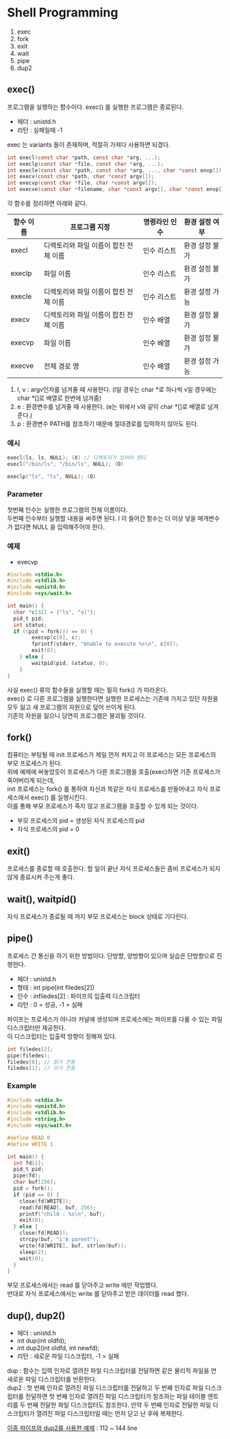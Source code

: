 # Shell Programming

1. exec
2. fork
3. exit
4. wait
5. pipe
6. dup2

## exec()

프로그램을 실행하는 함수이다. exec() 를 실행한 프로그램은 종료된다.

* 헤더 : unistd.h
* 리턴 : 실패일때 -1

exec 는 variants 들이 존재하며, 적절히 가져다 사용하면 되겠다.

```.c
int execl(const char *path, const char *arg, ...);
int execlp(const char *file, const char *arg, ...);
int execle(const char *path, const char *arg, ..., char *const envp[]);
int execv(const char *path, char *const argv[]);
int execvp(const char *file, char *const argv[]);
int execve(const char *filename, char *const argv[], char *const envp[]);
```

각 함수를 정리하면 아래와 같다.

|함수 이름|프로그램 지정|명령라인 인수|환경 설정 여부|
|---|---|---|---|
|execl|디렉토리와 파일 이름이 합친 전체 이름|인수 리스트|환경 설정 불가|
|execlp|파일 이름|인수 리스트|환경 설정 불가|
|execle|디렉토리와 파일 이름이 합친 전체 이름|인수 리스트|환경 설정 가능|
|execv|디렉토리와 파일 이름이 합친 전체 이름|인수 배열|환경 설정 불가|
|execvp|파일 이름|인수 배열|환경 설정 불가|
|execve|전체 경로 명|인수 배열|환경 설정 가능|

1. l, v : argv인자를 넘겨줄 때 사용한다. (l일 경우는 char *로 하나씩 v일 경우에는 char *[]로 배열로 한번에 넘겨줌) 
2. e : 환경변수를 넘겨줄 때 사용한다. (e는 위에서 v와 같이 char *[]로 배열로 넘겨준다.)
3. p : 환경변수 PATH를 참조하기 때문에 절대경로를 입력하지 않아도 된다.

### 예시

```.c
execl(ls, ls, NULL); (X) // 디렉토리가 있어야 한다
execl("/bin/ls", "/bin/ls", NULL); (O)
```

```.c
execlp("ls", "ls", NULL); (O)
```

### Parameter

첫번째 인수는 실행한 프로그램의 전체 이름이다.  
두번째 인수부터 실행할 내용을 써주면 된다. l 이 들어간 함수는 더 이상 넣을 매개변수가 없다면 NULL 을 입력해주어야 한다.

### 예제

* evecvp

```.c
#include <stdio.h>
#include <stdlib.h>
#include <unistd.h>
#include <sys/wait.h>

int main() {
  char *c[32] = {"ls", "al"};
  pid_t pid;
  int status;
  if ((pid = fork()) == 0) {
		execvp(c[0], c);
		fprintf(stderr, "Unable to execute %s\n", c[0]);
		exit(0);
	} else {
		waitpid(pid, &status, 0);
	}
}
```

사실 exec() 류의 함수들을 실행할 때는 필히 fork() 가 따라온다.  
exec() 로 다른 프로그램을 실행한다면 실행한 프로세스는 기존에 가지고 있던 자원을 모두 잃고 새 프로그램의 자원으로 덮어 쓰이게 된다.  
기존의 자원을 잃으니 당연히 프로그램은 붕괴될 것이다.

## fork()

컴퓨터는 부팅될 때 init 프로세스가 제일 먼저 켜지고 이 프로세스는 모든 프로세스의 부모 프로세스가 된다.  
위에 예제에 써놓았듯이 프로세스가 다른 프로그램을 호출(exec)하면 기존 프로세스가 죽어버리게 되는데,  
init 프로세스는 fork() 를 통하여 자신과 똑같은 자식 프로세스를 만들어내고 자식 프로세스에서 exec() 를 실행시킨다.  
이를 통해 부모 프로세스가 죽지 않고 프로그램을 호출할 수 있게 되는 것이다.

* 부모 프로세스의 pid = 생성된 자식 프로세스의 pid
* 자식 프로세스의 pid = 0
 
## exit()

프로세스를 종료할 때 호출한다. 할 일이 끝난 자식 프로세스들은 좀비 프로세스가 되지 않게 종료시켜 주는게 좋다.
 
## wait(), waitpid()

자식 프로세스가 종료될 때 까지 부모 프로세스는 block 상태로 기다린다.

## pipe()

프로세스 간 통신을 하기 위한 방법이다. 단방향, 양방향이 있으며 실습은 단방향으로 진행한다.

* 헤더 : unistd.h
* 형태 : int pipe(int filedes[2])
* 인수 : infiledes[2] : 파이프의 입출력 디스크립터
* 리턴 : 0 = 성공, -1 = 실패

파이프는 프로세스가 아니라 커널에 생성되며 프로세스에는 파이프를 다룰 수 있는 파일 디스크립터만 제공한다.  
이 디스크립터는 입출력 방향이 정해져 있다.

```.c
int filedes[2];
pipe(filedes);
filedes[0]; // 읽기 전용
filedes[1]; // 쓰기 전용
```

### Example

```.c
#include <stdio.h>
#include <unistd.h>
#include <stdlib.h>
#include <string.h>
#include <sys/wait.h>

#define READ 0
#define WRITE 1

int main() {
  int fd[2];
  pid_t pid;
  pipe(fd);
  char buf[256];
  pid = fork();
  if (pid == 0) {
    close(fd[WRITE]);
    read(fd[READ], buf, 256);
    printf("child : %s\n", buf);
    exit(0);
  } else {
    close(fd[READ]);
    strcpy(buf, "i'm parent");
    write(fd[WRITE], buf, strlen(buf));
    sleep(2);
    wait(0);
  }
}
```

부모 프로세스에서는 read 를 닫아주고 write 에만 작업했다.  
반대로 자식 프로세스에서는 write 를 닫아주고 받은 데이터를 read 했다.

## dup(), dup2()

* 헤더 : unistd.h  
* int dup(int oldfd);  
* int dup2(int oldfd, int newfd);  
* 리턴 : 새로운 파일 디스크립터, -1 = 실패

dup : 함수는 입력 인자로 열려진 파일 디스크립터를 전달하면 같은 물리적 파일을 연 새로운 파일 디스크립터를 반환한다.  
dup2 : 첫 번째 인자로 열려진 파일 디스크립터를 전달하고 두 번째 인자로 파일 디스크립터를 전달하면 첫 번째 인자로 열려진 파일 디스크립터가 참조하는 파일 테이블 엔트리를 두 번째 전달한 파일 디스크립터도 참조한다. 만약 두 번째 인자로 전달한 파일 디스크립터가 열려진 파일 디스크립터일 때는 먼저 닫고 난 후에 복제한다.

[이중 파이프와 dup2를 사용한 예제](https://git.ajou.ac.kr/baegyu3/os-pa1-implement/-/blob/main/pa1.c) : 112 ~ 144 line
